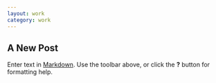 ```yaml
---
layout: work
category: work
---
```


## A New Post

Enter text in [Markdown](http://daringfireball.net/projects/markdown/). Use the toolbar above, or click the **?** button for formatting help.
